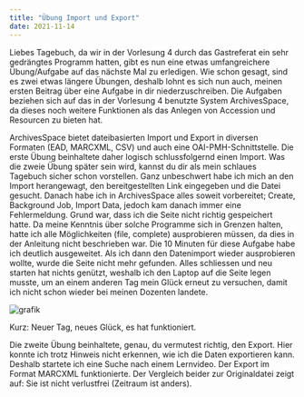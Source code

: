 ```yaml
---
title: "Übung Import und Export"
date: 2021-11-14
---
```

Liebes Tagebuch, da wir in der Vorlesung 4 durch das Gastreferat ein sehr gedrängtes Programm hatten, gibt es nun eine etwas umfangreichere Übung/Aufgabe auf das nächste Mal zu erledigen. Wie schon gesagt, sind es zwei etwas längere Übungen, deshalb lohnt es sich nun auch, meinen ersten Beitrag über eine Aufgabe in dir niederzuschreiben. Die Aufgaben beziehen sich auf das in der Vorlesung 4 benutzte System ArchivesSpace, da dieses noch weitere Funktionen als das Anlegen von Accession und Resourcen zu bieten hat. 

ArchivesSpace bietet dateibasierten Import und Export in diversen Formaten (EAD, MARCXML, CSV) und auch eine OAI-PMH-Schnittstelle.
Die erste Übung beinhaltete daher logisch schlussfolgernd einen Import. Was die zweie Übung später sein wird, kannst du dir als mein schlaues Tagebuch sicher schon vorstellen. Ganz unbeschwert habe ich mich an den Import herangewagt, den bereitgestellten Link eingegeben und die Datei gesucht. Danach habe ich in ArchivesSpace alles soweit vorbereitet; Create, Background Job, Import Data, jedoch kam danach immer eine Fehlermeldung. Grund war, dass ich die Seite nicht richtig gespeichert hatte. Da meine Kenntnis über solche Programme sich in Grenzen halten, hatte ich alle Möglichkeiten (file, complete) ausprobieren müssen, da dies in der Anleitung nicht beschrieben war. Die 10 Minuten für diese Aufgabe habe ich deutlich ausgeweitet. Als ich dann den Datenimport wieder ausprobieren wollte, wurde die Seite nicht mehr gefunden. Alles schliessen und neu starten hat nichts genützt, weshalb ich den Laptop auf die Seite legen musste, um an einem anderen Tag mein Glück erneut zu versuchen, damit ich nicht schon wieder bei meinen Dozenten landete. 
 
![grafik](https://user-images.githubusercontent.com/90958264/149956617-b8ce412a-ca4d-47fe-88b4-81103fdc7c7b.png)

Kurz: Neuer Tag, neues Glück, es hat funktioniert. 

Die zweite Übung beinhaltete, genau, du vermutest richtig, den Export. Hier konnte ich trotz Hinweis nicht erkennen, wie ich die Daten exportieren kann. Deshalb startete ich eine Suche nach einem Lernvideo. Der Export im Format MARCXML funktionierte. Der Vergleich beider zur Originaldatei zeigt auf: Sie ist nicht verlustfrei (Zeitraum ist anders).
